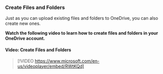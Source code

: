 ### Create Files and Folders

Just as you can upload existing files and folders to OneDrive, you can also create new ones.

**Watch the following video to learn how to create files and folders in your OneDrive account.**


#### Video: Create Files and Folders
> [!VIDEO https://www.microsoft.com/en-us/videoplayer/embed/RWtKQd]